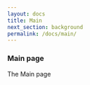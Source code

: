 ```yaml
---
layout: docs
title: Main
next_section: background
permalink: /docs/main/
---
```


### Main page
The Main page
